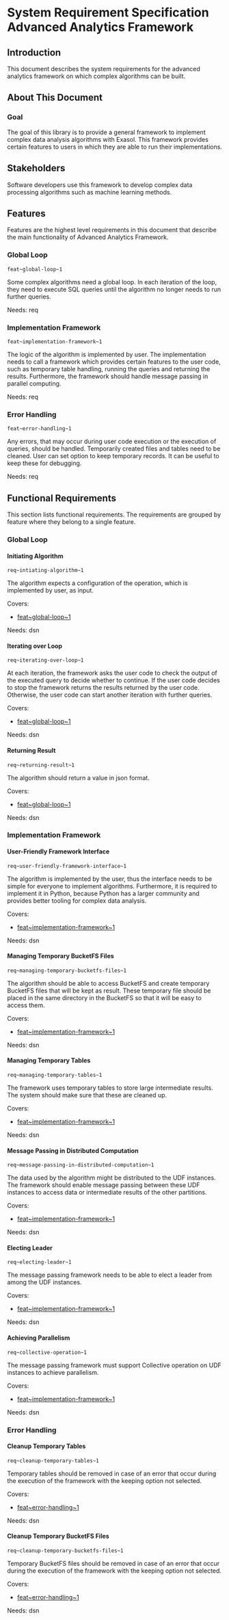 # System Requirement Specification Advanced Analytics Framework

## Introduction

This document describes the system requirements for the advanced analytics 
framework on which complex algorithms can be built.


## About This Document

### Goal

The goal of this library is to provide a general framework to implement complex 
data analysis algorithms with Exasol. This framework provides certain features 
to users in which they are able to run their implementations.

## Stakeholders

Software developers use this framework to develop complex data processing 
algorithms such as machine learning methods.

## Features

Features are the highest level requirements in this document that describe the 
main functionality of Advanced Analytics Framework.

### Global Loop
`feat~global-loop~1`

Some complex algorithms need a global loop. In each iteration of the loop, they 
need to execute SQL queries until the algorithm no longer needs to run 
further queries. 

Needs: req

### Implementation Framework
`feat~implementation-framework~1`

The logic of the algorithm is implemented by user. The implementation needs 
to call a framework which provides certain features to the user code, such as 
temporary table handling, running the queries and returning the results. 
Furthermore, the framework should handle message passing in parallel computing. 

Needs: req


### Error Handling
`feat~error-handling~1`

Any errors, that may occur during user code execution or the execution of queries, 
should be handled. Temporarily created files and tables need to be cleaned.
User can set option to keep temporary records. It can be useful to keep these 
for debugging.

Needs: req


## Functional Requirements

This section lists functional requirements. The requirements are grouped by 
feature where they belong to a single feature.



### Global Loop

#### Initiating Algorithm
`req~intiating-algorithm~1`

The algorithm expects a configuration of the operation, which is implemented 
by user, as input. 

Covers:

* [feat~global-loop~1](#global-loop)

Needs: dsn

#### Iterating over Loop
`req~iterating-over-loop~1`

At each iteration, the framework asks the user code to check the output of the 
executed query to decide whether to continue. If the user code decides to stop 
the framework returns the results returned by the user code. Otherwise, the user 
code can start another iteration with further queries.

Covers:

* [feat~global-loop~1](#global-loop)

Needs: dsn


#### Returning Result
`req~returning-result~1`

The algorithm should return a value in json format.

Covers:

* [feat~global-loop~1](#global-loop)

Needs: dsn



### Implementation Framework

#### User-Friendly Framework Interface
`req~user-friendly-framework-interface~1`

The algorithm is implemented by the user, thus the interface needs to be simple 
for everyone to implement algorithms. Furthermore, it is required to implement
it in Python, because Python has a larger community and provides better tooling 
for complex data analysis.

Covers:

* [feat~implementation-framework~1](#implementation-framework)

Needs: dsn

#### Managing Temporary BucketFS Files
`req~managing-temporary-bucketfs-files~1`

The algorithm should be able to access BucketFS and create temporary BucketFS 
files that will be kept as result. These temporary file should be placed  in the 
same directory in the BucketFS so that it will be easy to access them.

Covers:

* [feat~implementation-framework~1](#implementation-framework)

Needs: dsn


#### Managing Temporary Tables
`req~managing-temporary-tables~1`

The framework uses temporary tables to store large intermediate results. The 
system should make sure that these are cleaned up.


Covers:

* [feat~implementation-framework~1](#implementation-framework)

Needs: dsn


#### Message Passing in Distributed Computation
`req~message-passing-in-distributed-computation~1`

The data used by the algorithm might be distributed to the UDF instances. The 
framework should enable message passing between these UDF instances to access 
data or intermediate results of the other partitions.

Covers:

* [feat~implementation-framework~1](#implementation-framework)

Needs: dsn


#### Electing Leader
`req~electing-leader~1`

The message passing framework needs to be able to elect a leader from among the UDF instances.

Covers:

* [feat~implementation-framework~1](#implementation-framework)

Needs: dsn


#### Achieving Parallelism
`req~collective-operation~1`

The message passing framework must support Collective operation on UDF instances to achieve 
parallelism.

Covers:

* [feat~implementation-framework~1](#implementation-framework)

Needs: dsn


### Error Handling

#### Cleanup Temporary Tables
`req~cleanup-temporary-tables~1`

Temporary tables should be removed in case of an error that occur during the 
execution of the framework with the keeping option  not selected.

Covers:

* [feat~error-handling~1](#error-handling)

Needs: dsn



#### Cleanup Temporary BucketFS Files
`req~cleanup-temporary-bucketfs-files~1`

Temporary BucketFS files should be removed in case of an error that occur during 
the execution of the framework with the keeping option  not selected.

Covers:

* [feat~error-handling~1](#error-handling)

Needs: dsn

